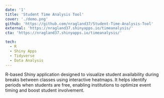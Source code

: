 ```yaml
---
date: '1'
title: 'Student Time Analysis Tool'
cover: './demo.png'
github: 'https://github.com/nragland37/Student-Time-Analysis-Tool'
external: 'https://nragland37.shinyapps.io/timeanalysis/'
cta: 'https://nragland37.shinyapps.io/timeanalysis/'

tech:
  - R
  - Shiny Apps
  - Tidyverse
  - Data Analysis
---
```


R-based Shiny application designed to visualize student availability during breaks between classes using interactive heatmaps. It helps identify periods when students are free, enabling institutions to optimize event timing and boost student involvement.